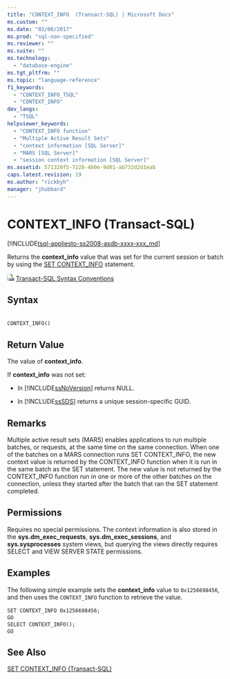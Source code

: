 ```yaml
---
title: "CONTEXT_INFO  (Transact-SQL) | Microsoft Docs"
ms.custom: ""
ms.date: "03/06/2017"
ms.prod: "sql-non-specified"
ms.reviewer: ""
ms.suite: ""
ms.technology: 
  - "database-engine"
ms.tgt_pltfrm: ""
ms.topic: "language-reference"
f1_keywords: 
  - "CONTEXT_INFO_TSQL"
  - "CONTEXT_INFO"
dev_langs: 
  - "TSQL"
helpviewer_keywords: 
  - "CONTEXT_INFO function"
  - "Multiple Active Result Sets"
  - "context information [SQL Server]"
  - "MARS [SQL Server]"
  - "session context information [SQL Server]"
ms.assetid: 571320f5-7228-4b0e-9d01-ab732d2d1eab
caps.latest.revision: 19
ms.author: "rickbyh"
manager: "jhubbard"
---
```

# CONTEXT_INFO  (Transact-SQL)
[!INCLUDE[tsql-appliesto-ss2008-asdb-xxxx-xxx_md](../../relational-databases/import-export/includes/tsql-appliesto-ss2008-asdb-xxxx-xxx-md.md)]

  Returns the **context_info** value that was set for the current session or batch by using the [SET CONTEXT_INFO](../../t-sql/statements/set-context-info-transact-sql.md) statement.  
  
 ![Topic link icon](../../database-engine/configure/windows/media/topic-link.gif "Topic link icon") [Transact-SQL Syntax Conventions](../Topic/Transact-SQL%20Syntax%20Conventions%20\(Transact-SQL\).md)  
  
## Syntax  
  
```  
  
CONTEXT_INFO()  
```  
  
## Return Value  
 The value of **context_info**.  
  
 If **context_info** was not set:  
  
-   In [!INCLUDE[ssNoVersion](../../advanced-analytics/r-services/includes/ssnoversion-md.md)] returns NULL.  
  
-   In [!INCLUDE[ssSDS](../../analysis-services/multidimensional-models/includes/sssds-md.md)] returns a unique session-specific GUID.  
  
## Remarks  
 Multiple active result sets (MARS) enables applications to run multiple batches, or requests, at the same time on the same connection. When one of the batches on a MARS connection runs SET CONTEXT_INFO, the new context value is returned by the CONTEXT_INFO function when it is run in the same batch as the SET statement. The new value is not returned by the CONTEXT_INFO function run in one or more of the other batches on the connection, unless they started after the batch that ran the SET statement completed.  
  
## Permissions  
 Requires no special permissions. The context information is also stored in the **sys.dm_exec_requests**, **sys.dm_exec_sessions**, and **sys.sysprocesses** system views, but querying the views directly requires SELECT and VIEW SERVER STATE permissions.  
  
## Examples  
 The following simple example sets the **context_info** value to `0x1256698456`, and then uses the `CONTEXT_INFO` function to retrieve the value.  
  
```  
SET CONTEXT_INFO 0x1256698456;  
GO  
SELECT CONTEXT_INFO();  
GO  
```  
  
## See Also  
 [SET CONTEXT_INFO &#40;Transact-SQL&#41;](../../t-sql/statements/set-context-info-transact-sql.md)  
  
  
